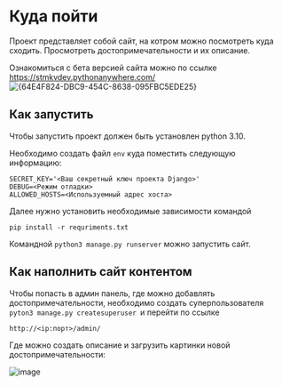 # Куда пойти

Проект представляет собой сайт, на котром можно посмотреть куда сходить. Просмотреть достопримечательности и их описание.

Ознакомиться с бета версией сайта можно по ссылке https://stmkvdev.pythonanywhere.com/
![{64E4F824-DBC9-454C-8638-095FBC5EDE25}](https://github.com/user-attachments/assets/9f062c67-ef3d-4aec-beb8-3f74965e4632)


## Как запустить

Чтобы запустить проект должен быть установлен python 3.10.

Необходимо создать файл `env` куда поместить следующую информацию:

```
SECRET_KEY='<Ваш секретный ключ проекта Django>'
DEBUG=<Режим отладки>
ALLOWED_HOSTS=<Используемный адрес хоста>
```

Далее нужно установить необходимые зависимости командой

```
pip install -r requriments.txt
```

Командной `python3 manage.py runserver` можно запустить сайт.

## Как наполнить сайт контентом

Чтобы попасть в админ панель, где можно добавлять достопримечательности, необходимо создать суперпользователя `pyton3 manage.py createsuperuser `и перейти по ссылке

`http://<ip:порт>/admin/`

Где можно создать описание и загрузить картинки новой достопримечательности:

![image](https://github.com/user-attachments/assets/e6315c03-b510-48a8-b3c8-21d2f70f62e0)
